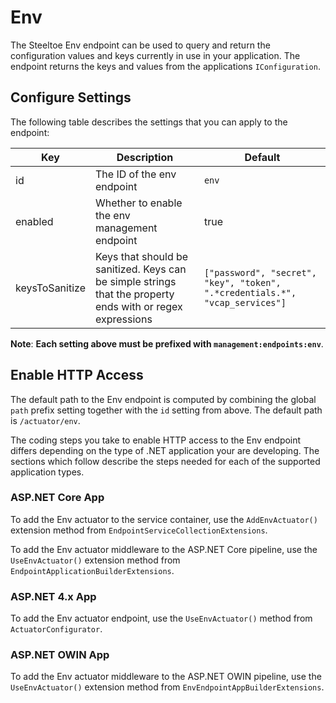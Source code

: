 # Env

The Steeltoe Env endpoint can be used to query and return the configuration values and keys currently in use in your application. The endpoint returns the keys and values from the applications `IConfiguration`.

## Configure Settings

The following table describes the settings that you can apply to the endpoint:

|Key|Description|Default|
|---|---|---|
|id|The ID of the env endpoint|`env`|
|enabled|Whether to enable the env management endpoint|true|
|keysToSanitize|Keys that should be sanitized. Keys can be simple strings that the property ends with or regex expressions|```["password", "secret", "key", "token", ".*credentials.*", "vcap_services"]```|

**Note**: **Each setting above must be prefixed with `management:endpoints:env`**.

## Enable HTTP Access

The default path to the Env endpoint is computed by combining the global `path` prefix setting together with the `id` setting from above. The default path is `/actuator/env`.

The coding steps you take to enable HTTP access to the Env endpoint differs depending on the type of .NET application your are developing.  The sections which follow describe the steps needed for each of the supported application types.

### ASP.NET Core App

To add the Env actuator to the service container, use the `AddEnvActuator()` extension method from `EndpointServiceCollectionExtensions`.

To add the Env actuator middleware to the ASP.NET Core pipeline, use the `UseEnvActuator()` extension method from `EndpointApplicationBuilderExtensions`.

### ASP.NET 4.x App

To add the Env actuator endpoint, use the `UseEnvActuator()` method from `ActuatorConfigurator`.

### ASP.NET OWIN App

To add the Env actuator middleware to the ASP.NET OWIN pipeline, use the `UseEnvActuator()` extension method from `EnvEndpointAppBuilderExtensions`.

